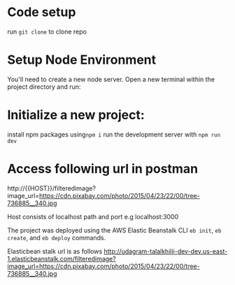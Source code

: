 # Code setup
run `git clone` to clone repo

# Setup Node Environment
You'll need to create a new node server. Open a new terminal within the project directory and run:

# Initialize a new project:
install npm packages using`npm i`
run the development server with `npm run dev`

# Access following url in postman

http://{{HOST}}/filteredimage?image_url=https://cdn.pixabay.com/photo/2015/04/23/22/00/tree-736885__340.jpg

Host consists of localhost path and port e.g localhost:3000

The project was deployed using the AWS Elastic Beanstalk CLI 
`eb init`, `eb create`, and `eb deploy` commands.

Elasticbean stalk url is as follows
http://udagram-talalkhilji-dev-dev.us-east-1.elasticbeanstalk.com/filteredimage?image_url=https://cdn.pixabay.com/photo/2015/04/23/22/00/tree-736885__340.jpg

